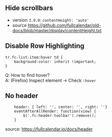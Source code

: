 ## Hide scrollbars
- version `3.9.0`: `contentHeight: 'auto'`
- source https://github.com/fullcalendar/old-docs/blob/master/display/contentHeight.txt

## Disable Row Highlighting
    tr.fc-list-item:hover td {
        background-color: inherit !important;
    }

Q: How to find hover?<br>
A: (Firefox) Inspect element -> Check `:hover`

## No header
    
        header: { left: '', center: '', right: ''}
        eventAfterAllRender: function(view) {
            $('.fc-header-toolbar').remove();
        }
        
source: https://fullcalendar.io/docs/header
